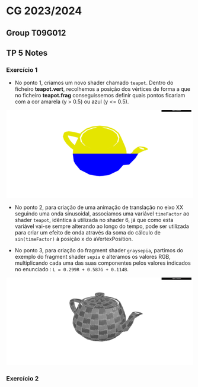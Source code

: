 # CG 2023/2024

## Group T09G012

## TP 5 Notes

### Exercício 1

- No ponto 1, criamos um novo shader chamado `teapot`. Dentro do ficheiro **teapot.vert**, recolhemos a posição dos vértices de forma a que no ficheiro **teapot.frag** conseguissemos definir quais pontos ficariam com a cor amarela (y > 0.5) ou azul (y <= 0.5).

![Screenshot 1](screenshots/cg-t09-g12-tp5-1.png)

- No ponto 2, para criação de uma animação de translação no eixo XX seguindo uma onda sinusoidal, associamos uma variável `timeFactor` ao shader `teapot`, idêntica à utilizada no shader 6, já que como esta variável vai-se sempre alterando ao longo do tempo, pode ser utilizada para criar um efeito de onda através da soma do cálculo de `sin(timeFactor)` à posição x do aVertexPosition.

- No ponto 3, para criação do fragment shader `graysepia`, partimos do exemplo do fragment shader `sepia` e alteramos os valores RGB, multiplicando cada uma das suas componentes pelos valores indicados no enunciado : `L = 0.299R + 0.587G + 0.114B`.

![Screenshot 2](screenshots/cg-t09-g12-tp5-2.png)

### Exercício 2
